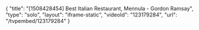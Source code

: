 {
    "title": "[1508428454] Best Italian Restaurant, Mennula - Gordon Ramsay",
    "type": "solo",
    "layout": "iframe-static",
    "videoId": "123179284",
    "url": "\/tvpembed\/123179284"
}